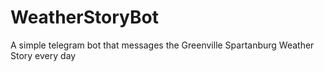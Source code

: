 # WeatherStoryBot
A simple telegram bot that messages the Greenville Spartanburg Weather Story every day
